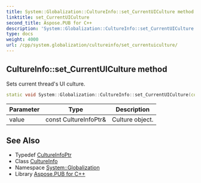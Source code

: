 ```yaml
---
title: System::Globalization::CultureInfo::set_CurrentUICulture method
linktitle: set_CurrentUICulture
second_title: Aspose.PUB for C++
description: 'System::Globalization::CultureInfo::set_CurrentUICulture method. Sets current thread''s UI culture in C++.'
type: docs
weight: 4000
url: /cpp/system.globalization/cultureinfo/set_currentuiculture/
---
```

## CultureInfo::set_CurrentUICulture method


Sets current thread's UI culture.

```cpp
static void System::Globalization::CultureInfo::set_CurrentUICulture(const CultureInfoPtr &value)
```


| Parameter | Type | Description |
| --- | --- | --- |
| value | const CultureInfoPtr\& | Culture object. |

## See Also

* Typedef [CultureInfoPtr](../../cultureinfoptr/)
* Class [CultureInfo](../)
* Namespace [System::Globalization](../../)
* Library [Aspose.PUB for C++](../../../)
